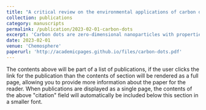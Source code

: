 ```yaml
---
title: "A critical review on the environmental applications of carbon dots"
collection: publications
category: manuscripts
permalink: /publication/2023-02-01-carbon-dots
excerpt: 'Carbon dots are zero-dimensional nanoparticles with properties such as fluorescence, size effects, and quantum confinement, which make them potential candidates for imaging, sensing and photocatalytic applications. This comprehensive review aims to provide a broader perspective of carbon dots by encapsulating the concepts of synthesis, characterisation and environmental applications (contaminant detection and photocatalysis), demerits and research gaps, and potential areas of improvement.'
date: 2023-02-01
venue: 'Chemosphere'
paperurl: 'http://academicpages.github.io/files/carbon-dots.pdf'
---
```


The contents above will be part of a list of publications, if the user clicks the link for the publication than the contents of section will be rendered as a full page, allowing you to provide more information about the paper for the reader. When publications are displayed as a single page, the contents of the above "citation" field will automatically be included below this section in a smaller font.
